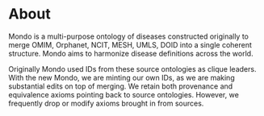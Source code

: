 # About
Mondo is a multi-purpose ontology of diseases constructed originally to merge OMIM, Orphanet, NCIT, MESH, UMLS, DOID into a single coherent structure. Mondo aims to harmonize disease definitions across the world.

Originally Mondo used IDs from these source ontologies as clique leaders. With the new Mondo, we are minting our own IDs, as we are making substantial edits on top of merging. We retain both provenance and equivalence axioms pointing back to source ontologies. However, we frequently drop or modify axioms brought in from sources.
